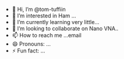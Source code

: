 - 👋 Hi, I’m @tom-tuffiin
- 👀 I’m interested in Ham ...
- 🌱 I’m currently learning very little...
- 💞️ I’m looking to collaborate on Nano VNA..
- 📫 How to reach me ...email
- 😄 Pronouns: ...
- ⚡ Fun fact: ...

<!---
tom-tuffiin/tom-tuffiin is a ✨ special ✨ repository because its `README.md` (this file) appears on your GitHub profile.
You can click the Preview link to take a look at your changes.
--->
